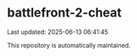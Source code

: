 # battlefront-2-cheat

Last updated: 2025-06-13 06:41:45

This repository is automatically maintained.
